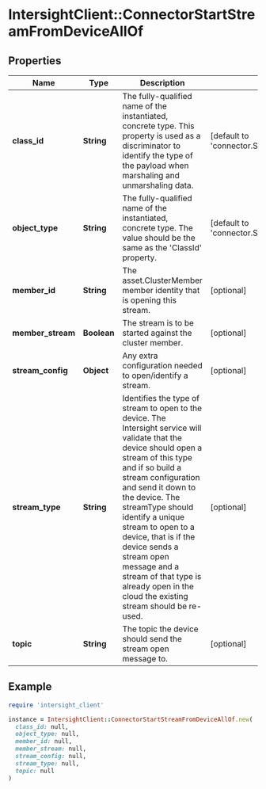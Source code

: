 # IntersightClient::ConnectorStartStreamFromDeviceAllOf

## Properties

| Name | Type | Description | Notes |
| ---- | ---- | ----------- | ----- |
| **class_id** | **String** | The fully-qualified name of the instantiated, concrete type. This property is used as a discriminator to identify the type of the payload when marshaling and unmarshaling data. | [default to &#39;connector.StartStreamFromDevice&#39;] |
| **object_type** | **String** | The fully-qualified name of the instantiated, concrete type. The value should be the same as the &#39;ClassId&#39; property. | [default to &#39;connector.StartStreamFromDevice&#39;] |
| **member_id** | **String** | The asset.ClusterMember member identity that is opening this stream. | [optional] |
| **member_stream** | **Boolean** | The stream is to be started against the cluster member. | [optional] |
| **stream_config** | **Object** | Any extra configuration needed to open/identify a stream. | [optional] |
| **stream_type** | **String** | Identifies the type of stream to open to the device. The Intersight service will validate that the device should open a stream of this type and if so build a stream configuration and send it down to the device. The streamType should identify a unique stream to open to a device, that is if the device sends a stream open message and a stream of that type is already open in the cloud the existing stream should be re-used. | [optional] |
| **topic** | **String** | The topic the device should send the stream open message to. | [optional] |

## Example

```ruby
require 'intersight_client'

instance = IntersightClient::ConnectorStartStreamFromDeviceAllOf.new(
  class_id: null,
  object_type: null,
  member_id: null,
  member_stream: null,
  stream_config: null,
  stream_type: null,
  topic: null
)
```

